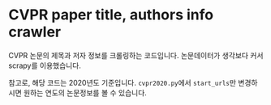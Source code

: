 # CVPR paper title, authors info crawler

CVPR 논문의 제목과 저자 정보를 크롤링하는 코드입니다.
논문데이터가 생각보다 커서 scrapy를 이용했습니다.

참고로, 해당 코드는 2020년도 기준입니다.
`cvpr2020.py`에서 `start_urls`만 변경하시면 원하는 연도의 논문정보를 볼 수 있습니다.
